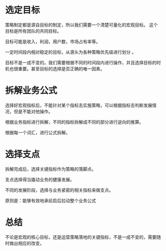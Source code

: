# 选定目标
策略制定都是源自目标的制定，所以我们需要一个清楚可量化的宏观目标。 这个目标是所有团队的共同目标。

目标可能是收入，利润，用户数，市场占有率等。

一定时间段内相对稳定的目标，从源头为各种策略优先级进行划分  。

目标不是一成不变的。我们需要根据不同的时间段内进行操作，并且选择目标的时机也很重要。甚至目标的选择是否正确的唯一因素。

# 拆解业务公式
选择好宏观指标后，不能针对某个指标去实施策略，可以根据指标去判断发展情况，但是不能对他操作。

根据业务指标进行拆解，不同的指标拆解成不同的部分进行逆向的推算。

根据每一个词汇，进行公式拆解。

# 选择支点
拆解完成后，选择关键指标作为策略的落脚点。

支点选择得当撬动业务的健康发展。

不同的发展阶段，选择与业务紧密的相关指标来做支点。

原则是：能够有效地承前启后拉动整个业务公式

# 总结
不论是宏观的核心目标，还是运营策略落地的关键指标，不是一成不变的，需要随时做出相应的改变。

